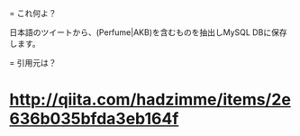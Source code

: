 = これ何よ？

日本語のツイートから、(Perfume|AKB)を含むものを抽出しMySQL DBに保存します。

= 引用元は？

# http://qiita.com/hadzimme/items/2e636b035bfda3eb164f
